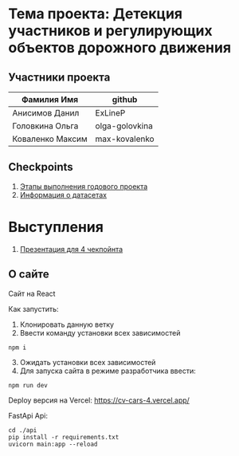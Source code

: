 # Тема проекта:  Детекция участников и регулирующих объектов дорожного движения

## Участники проекта

| Фамилия Имя | github |
| --- | --- |
| Анисимов Данил | ExLineP |
| Головкина Ольга | olga-golovkina |
| Коваленко Максим | max-kovalenko | 

## Checkpoints
1. [Этапы выполнения годового проекта](https://github.com/ml-hls-annual-project-cv-4/annual-main-project/wiki/%D0%AD%D1%82%D0%B0%D0%BF%D1%8B-%D0%B2%D1%8B%D0%BF%D0%BE%D0%BB%D0%BD%D0%B5%D0%BD%D0%B8%D1%8F-%D0%B3%D0%BE%D0%B4%D0%BE%D0%B2%D0%BE%D0%B3%D0%BE-%D0%BF%D1%80%D0%BE%D0%B5%D0%BA%D1%82%D0%B0)
2. [Информация о датасетах](https://github.com/ml-hls-annual-project-cv-4/annual-main-project/blob/datasets-info/files/datasets_info.txt)

# Выступления
1. [Презентация для 4 чекпойнта](https://bimacademy-my.sharepoint.com/:p:/g/personal/golovkinaos_bimacad_ru/EU6Lj6l7R5xBmr2I-vM3GIUBWjoWsXzd6K_tYgKJkcnBeQ?e=hTzUwJ)

## О сайте
Сайт на React

Как запустить:
1) Клонировать данную ветку
2) Ввести команду установки всех зависимостей
```console
npm i
```
3) Ожидать установки всех зависимостей
4) Для запуска сайта в режиме разработчика ввести:
```console
npm run dev
```

Deploy версия на Vercel: https://cv-cars-4.vercel.app/

FastApi Api:
```console
cd ./api
pip install -r requirements.txt
uvicorn main:app --reload
```
